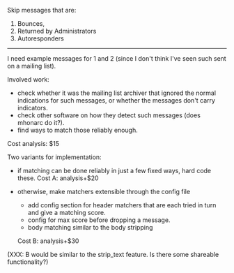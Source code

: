 Skip messages that are:

1. Bounces,
2. Returned by Administrators
3. Autoresponders

---

I need example messages for 1 and 2 (since I don't think I've seen
such sent on a mailing list).

Involved work:

 - check whether it was the mailing list archiver that ignored the
   normal indications for such messages, or whether the messages don't
   carry indicators.
 - check other software on how they detect such messages (does mhonarc
   do it?).
 - find ways to match those reliably enough.

Cost analysis: $15

Two variants for implementation:

 - if matching can be done reliably in just a few fixed ways, hard
  code these.  Cost A: analysis+$20
 - otherwise, make matchers extensible through the config file
     - add config section for header matchers that are each tried in turn and give a matching score.
     - config for max score before dropping a message.
     - body matching similar to the body stripping

   Cost B: analysis+$30

(XXX: B would be similar to the strip_text feature. Is there some
shareable functionality?)
